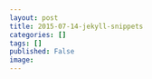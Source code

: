 ```yaml
---
layout: post
title: 2015-07-14-jekyll-snippets
categories: []
tags: []
published: False
image: 
---
```


